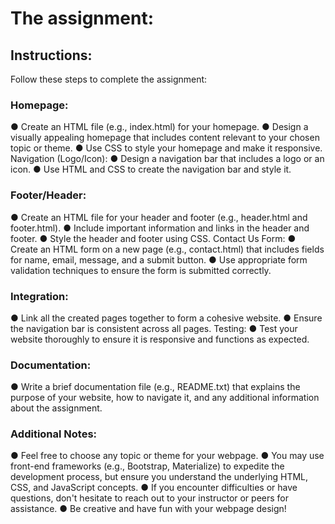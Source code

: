 # The assignment:

## Instructions:
Follow these steps to complete the assignment:

### Homepage:
● Create an HTML file (e.g., index.html) for your homepage.
● Design a visually appealing homepage that includes content relevant to your chosen topic or theme.
● Use CSS to style your homepage and make it responsive.
Navigation (Logo/Icon):
● Design a navigation bar that includes a logo or an icon.
● Use HTML and CSS to create the navigation bar and style it.

### Footer/Header:
● Create an HTML file for your header and footer (e.g., header.html and footer.html).
● Include important information and links in the header and footer.
● Style the header and footer using CSS.
Contact Us Form:
● Create an HTML form on a new page (e.g., contact.html) that includes fields for name, email, message, and a submit button.
● Use appropriate form validation techniques to ensure the form is submitted correctly.

### Integration:
● Link all the created pages together to form a cohesive website.
● Ensure the navigation bar is consistent across all pages.
Testing:
● Test your website thoroughly to ensure it is responsive and functions as expected.

### Documentation:
● Write a brief documentation file (e.g., README.txt) that explains the purpose of your website, how to navigate it, and any additional information about the
assignment.

### Additional Notes:
● Feel free to choose any topic or theme for your webpage.
● You may use front-end frameworks (e.g., Bootstrap, Materialize) to expedite the development process, but ensure you understand the underlying HTML, CSS, and JavaScript
concepts.
● If you encounter difficulties or have questions, don't hesitate to reach out to your instructor or peers for assistance.
● Be creative and have fun with your webpage design!
